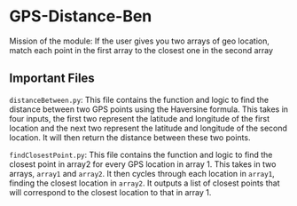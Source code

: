 # GPS-Distance-Ben
Mission of the module:  If the user gives you two arrays of geo location, match each point in the first array to the closest one in the second array

## Important Files
`distanceBetween.py`: This file contains the function and logic to find the distance between two GPS points using the Haversine formula. This takes in four inputs, the first two represent the latitude and longitude of the first location and the next two represent the latitude and longitude of the second location. It will then return the distance between these two points.  

`findClosestPoint.py`: This file contains the function and logic to find the closest point in array2 for every GPS location in array 1. This takes in two arrays, `array1` and `array2`. It then cycles through each location in `array1`, finding the closest location in `array2`. It outputs a list of closest points that will correspond to the closest location to that in array 1. 
